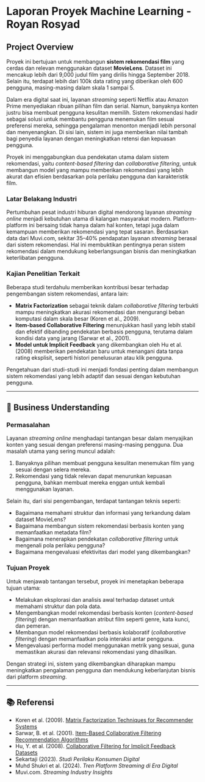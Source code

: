 # **Laporan Proyek Machine Learning - Royan Rosyad**

## Project Overview

Proyek ini bertujuan untuk membangun **sistem rekomendasi film** yang cerdas dan relevan menggunakan dataset **MovieLens**. Dataset ini mencakup lebih dari 9,000 judul film yang dirilis hingga September 2018. Selain itu, terdapat lebih dari 100k data rating yang diberikan oleh 600 pengguna, masing-masing dalam skala 1 sampai 5.

Dalam era digital saat ini, layanan *streaming* seperti Netflix atau Amazon Prime menyediakan ribuan pilihan film dan serial. Namun, banyaknya konten justru bisa membuat pengguna kesulitan memilih. Sistem rekomendasi hadir sebagai solusi untuk membantu pengguna menemukan film sesuai preferensi mereka, sehingga pengalaman menonton menjadi lebih personal dan menyenangkan. Di sisi lain, sistem ini juga memberikan nilai tambah bagi penyedia layanan dengan meningkatkan retensi dan kepuasan pengguna.

Proyek ini menggabungkan dua pendekatan utama dalam sistem rekomendasi, yaitu *content-based filtering* dan *collaborative filtering*, untuk membangun model yang mampu memberikan rekomendasi yang lebih akurat dan efisien berdasarkan pola perilaku pengguna dan karakteristik film.

### Latar Belakang Industri

Pertumbuhan pesat industri hiburan digital mendorong layanan *streaming online* menjadi kebutuhan utama di kalangan masyarakat modern. Platform-platform ini bersaing tidak hanya dalam hal konten, tetapi juga dalam kemampuan memberikan rekomendasi yang tepat sasaran. Berdasarkan data dari Muvi.com, sekitar 35–40% pendapatan layanan *streaming* berasal dari sistem rekomendasi. Hal ini membuktikan pentingnya peran sistem rekomendasi dalam mendukung keberlangsungan bisnis dan meningkatkan keterlibatan pengguna.

### Kajian Penelitian Terkait

Beberapa studi terdahulu memberikan kontribusi besar terhadap pengembangan sistem rekomendasi, antara lain:

- **Matrix Factorization** sebagai teknik dalam *collaborative filtering* terbukti mampu meningkatkan akurasi rekomendasi dan mengurangi beban komputasi dalam skala besar (Koren et al., 2009).
- **Item-based Collaborative Filtering** menunjukkan hasil yang lebih stabil dan efektif dibanding pendekatan berbasis pengguna, terutama dalam kondisi data yang jarang (Sarwar et al., 2001).
- **Model untuk Implicit Feedback** yang dikembangkan oleh Hu et al. (2008) memberikan pendekatan baru untuk menangani data tanpa rating eksplisit, seperti histori penelusuran atau klik pengguna.

Pengetahuan dari studi-studi ini menjadi fondasi penting dalam membangun sistem rekomendasi yang lebih adaptif dan sesuai dengan kebutuhan pengguna.

---

## 🎯 Business Understanding

### Permasalahan

Layanan *streaming online* menghadapi tantangan besar dalam menyajikan konten yang sesuai dengan preferensi masing-masing pengguna. Dua masalah utama yang sering muncul adalah:

1. Banyaknya pilihan membuat pengguna kesulitan menemukan film yang sesuai dengan selera mereka.
2. Rekomendasi yang tidak relevan dapat menurunkan kepuasan pengguna, bahkan membuat mereka enggan untuk kembali menggunakan layanan.

Selain itu, dari sisi pengembangan, terdapat tantangan teknis seperti:

- Bagaimana memahami struktur dan informasi yang terkandung dalam dataset MovieLens?
- Bagaimana membangun sistem rekomendasi berbasis konten yang memanfaatkan metadata film?
- Bagaimana menerapkan pendekatan *collaborative filtering* untuk mengenali pola perilaku pengguna?
- Bagaimana mengevaluasi efektivitas dari model yang dikembangkan?

### Tujuan Proyek

Untuk menjawab tantangan tersebut, proyek ini menetapkan beberapa tujuan utama:

- Melakukan eksplorasi dan analisis awal terhadap dataset untuk memahami struktur dan pola data.
- Mengembangkan model rekomendasi berbasis konten (*content-based filtering*) dengan memanfaatkan atribut film seperti genre, kata kunci, dan pemeran.
- Membangun model rekomendasi berbasis kolaboratif (*collaborative filtering*) dengan memanfaatkan pola interaksi antar pengguna.
- Mengevaluasi performa model menggunakan metrik yang sesuai, guna memastikan akurasi dan relevansi rekomendasi yang dihasilkan.

Dengan strategi ini, sistem yang dikembangkan diharapkan mampu meningkatkan pengalaman pengguna dan mendukung keberlanjutan bisnis dari platform *streaming*.

---

## 📚 Referensi

- Koren et al. (2009). [Matrix Factorization Techniques for Recommender Systems](https://datajobs.com/data-science-repo/Recommender-Systems-%5BNetflix%5D.pdf)
- Sarwar, B. et al. (2001). [Item-Based Collaborative Filtering Recommendation Algorithms](https://www.researchgate.net/publication/2369002_Item-based_Collaborative_Filtering_Recommendation_Algorithms)
- Hu, Y. et al. (2008). [Collaborative Filtering for Implicit Feedback Datasets](https://ieeexplore.ieee.org/document/4781121)
- Sekartaji (2023). *Studi Perilaku Konsumen Digital*
- Muhd Shukri et al. (2024). *Tren Platform Streaming di Era Digital*
- Muvi.com. *Streaming Industry Insights*

